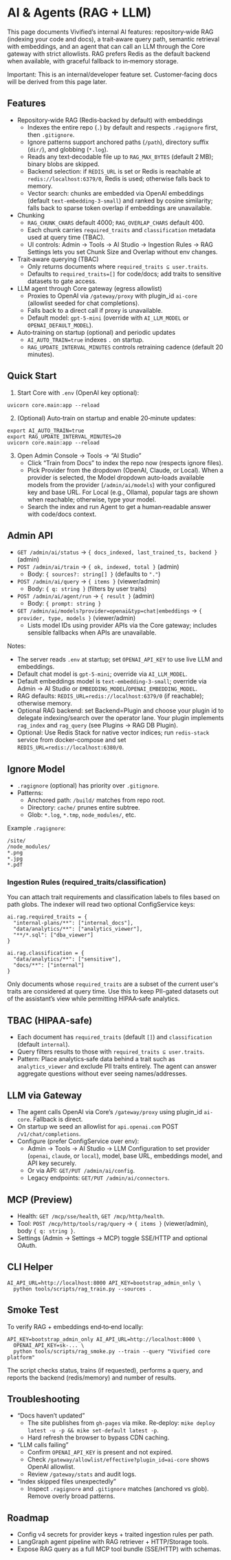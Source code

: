 # AI & Agents (RAG + LLM)

This page documents Vivified’s internal AI features: repository‑wide RAG (indexing your code and docs), a trait‑aware query path, semantic retrieval with embeddings, and an agent that can call an LLM through the Core gateway with strict allowlists. RAG prefers Redis as the default backend when available, with graceful fallback to in‑memory storage.

Important: This is an internal/developer feature set. Customer‑facing docs will be derived from this page later.

## Features

- Repository‑wide RAG (Redis‑backed by default) with embeddings
  - Indexes the entire repo (`.`) by default and respects `.ragignore` first, then `.gitignore`.
  - Ignore patterns support anchored paths (`/path`), directory suffix (`dir/`), and globbing (`*.log`).
  - Reads any text‑decodable file up to `RAG_MAX_BYTES` (default 2 MB); binary blobs are skipped.
  - Backend selection: if `REDIS_URL` is set or Redis is reachable at `redis://localhost:6379/0`, Redis is used; otherwise falls back to memory.
  - Vector search: chunks are embedded via OpenAI embeddings (default `text-embedding-3-small`) and ranked by cosine similarity; falls back to sparse token overlap if embeddings are unavailable.
- Chunking
  - `RAG_CHUNK_CHARS` default 4000; `RAG_OVERLAP_CHARS` default 400.
  - Each chunk carries `required_traits` and `classification` metadata used at query time (TBAC).
  - UI controls: Admin → Tools → AI Studio → Ingestion Rules → RAG Settings lets you set Chunk Size and Overlap without env changes.
- Trait‑aware querying (TBAC)
  - Only returns documents where `required_traits ⊆ user.traits`.
  - Defaults to `required_traits=[]` for code/docs; add traits to sensitive datasets to gate access.
- LLM agent through Core gateway (egress allowlist)
  - Proxies to OpenAI via `/gateway/proxy` with plugin_id `ai-core` (allowlist seeded for chat completions).
  - Falls back to a direct call if proxy is unavailable.
  - Default model: `gpt-5-mini` (override with `AI_LLM_MODEL` or `OPENAI_DEFAULT_MODEL`).
- Auto‑training on startup (optional) and periodic updates
  - `AI_AUTO_TRAIN=true` indexes `.` on startup.
  - `RAG_UPDATE_INTERVAL_MINUTES` controls retraining cadence (default 20 minutes).

## Quick Start

1) Start Core with `.env` (OpenAI key optional):

```
uvicorn core.main:app --reload
```

2) (Optional) Auto‑train on startup and enable 20‑minute updates:

```
export AI_AUTO_TRAIN=true
export RAG_UPDATE_INTERVAL_MINUTES=20
uvicorn core.main:app --reload
```

3) Open Admin Console → Tools → “AI Studio”
   - Click “Train from Docs” to index the repo now (respects ignore files).
   - Pick Provider from the dropdown (OpenAI, Claude, or Local). When a provider is selected, the Model dropdown auto‑loads available models from the provider (`/admin/ai/models`) with your configured key and base URL. For Local (e.g., Ollama), popular tags are shown when reachable; otherwise, type your model.
   - Search the index and run Agent to get a human‑readable answer with code/docs context.

## Admin API

- `GET /admin/ai/status` → `{ docs_indexed, last_trained_ts, backend }` (admin)
- `POST /admin/ai/train` → `{ ok, indexed, total }` (admin)
  - Body: `{ sources?: string[] }` (defaults to `"."`)
- `POST /admin/ai/query` → `{ items }` (viewer/admin)
  - Body: `{ q: string }` (filters by user traits)
- `POST /admin/ai/agent/run` → `{ result }` (admin)
  - Body: `{ prompt: string }`
- `GET /admin/ai/models?provider=openai&typ=chat|embeddings` → `{ provider, type, models }` (viewer/admin)
  - Lists model IDs using provider APIs via the Core gateway; includes sensible fallbacks when APIs are unavailable.

Notes:
- The server reads `.env` at startup; set `OPENAI_API_KEY` to use live LLM and embeddings.
- Default chat model is `gpt-5-mini`; override via `AI_LLM_MODEL`.
- Default embeddings model is `text-embedding-3-small`; override via Admin → AI Studio or `EMBEDDING_MODEL`/`OPENAI_EMBEDDING_MODEL`.
- RAG defaults: `REDIS_URL=redis://localhost:6379/0` (if reachable); otherwise memory.
 - Optional RAG backend: set Backend=Plugin and choose your plugin id to delegate indexing/search over the operator lane. Your plugin implements `rag_index` and `rag_query` (see Plugins → RAG DB Plugin).
 - Optional: Use Redis Stack for native vector indices; run `redis-stack` service from docker-compose and set `REDIS_URL=redis://localhost:6380/0`.

## Ignore Model

- `.ragignore` (optional) has priority over `.gitignore`.
- Patterns:
  - Anchored path: `/build/` matches from repo root.
  - Directory: `cache/` prunes entire subtree.
  - Glob: `*.log`, `*.tmp`, `node_modules/`, etc.

Example `.ragignore`:

```
/site/
/node_modules/
*.png
*.jpg
*.pdf
```

### Ingestion Rules (required_traits/classification)

You can attach trait requirements and classification labels to files based on path globs. The indexer will read two optional ConfigService keys:

```
ai.rag.required_traits = {
  "internal-plans/**": ["internal_docs"],
  "data/analytics/**": ["analytics_viewer"],
  "**/*.sql": ["dba_viewer"]
}

ai.rag.classification = {
  "data/analytics/**": ["sensitive"],
  "docs/**": ["internal"]
}
```

Only documents whose `required_traits` are a subset of the current user's traits are considered at query time. Use this to keep PII-gated datasets out of the assistant’s view while permitting HIPAA‑safe analytics.

## TBAC (HIPAA‑safe)

- Each document has `required_traits` (default `[]`) and `classification` (default `internal`).
- Query filters results to those with `required_traits ⊆ user.traits`.
- Pattern: Place analytics‑safe data behind a trait such as `analytics_viewer` and exclude PII traits entirely. The agent can answer aggregate questions without ever seeing names/addresses.

## LLM via Gateway

- The agent calls OpenAI via Core’s `/gateway/proxy` using plugin_id `ai-core`. Fallback is direct.
- On startup we seed an allowlist for `api.openai.com` POST `/v1/chat/completions`.
- Configure (prefer ConfigService over env):
  - Admin → Tools → AI Studio → LLM Configuration to set provider (`openai`, `claude`, or `local`), model, base URL, embeddings model, and API key securely.
  - Or via API: `GET/PUT /admin/ai/config`.
  - Legacy endpoints: `GET/PUT /admin/ai/connectors`.

## MCP (Preview)

- Health: `GET /mcp/sse/health`, `GET /mcp/http/health`.
- Tool: `POST /mcp/http/tools/rag/query` → `{ items }` (viewer/admin), body `{ q: string }`.
- Settings (Admin → Settings → MCP) toggle SSE/HTTP and optional OAuth.

## CLI Helper

```
AI_API_URL=http://localhost:8000 API_KEY=bootstrap_admin_only \
  python tools/scripts/rag_train.py --sources .
```

## Smoke Test

To verify RAG + embeddings end‑to‑end locally:

```
API_KEY=bootstrap_admin_only AI_API_URL=http://localhost:8000 \
  OPENAI_API_KEY=sk-... \
  python tools/scripts/rag_smoke.py --train --query "Vivified core platform"
```

The script checks status, trains (if requested), performs a query, and reports the backend (redis/memory) and number of results.

## Troubleshooting

- “Docs haven’t updated”
  - The site publishes from `gh-pages` via mike. Re‑deploy: `mike deploy latest -u -p && mike set-default latest -p`.
  - Hard refresh the browser to bypass CDN caching.
- “LLM calls failing”
  - Confirm `OPENAI_API_KEY` is present and not expired.
  - Check `/gateway/allowlist/effective?plugin_id=ai-core` shows OpenAI allowlist.
  - Review `/gateway/stats` and audit logs.
- “Index skipped files unexpectedly”
  - Inspect `.ragignore` and `.gitignore` matches (anchored vs glob). Remove overly broad patterns.

## Roadmap

- Config v4 secrets for provider keys + traited ingestion rules per path.
- LangGraph agent pipeline with RAG retriever + HTTP/Storage tools.
- Expose RAG query as a full MCP tool bundle (SSE/HTTP) with schemas.
